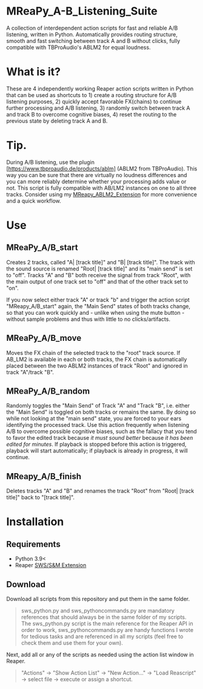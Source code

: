 # MReaPy_A-B_Listening_Suite
A collection of interdependent action scripts for fast and reliable A/B listening, written in Python. Automatically provides routing structure, smooth and fast switching between track A and B without clicks, fully compatible with TBProAudio's ABLM2 for equal loudness.


# What is it?
These are 4 independently working Reaper action scripts written in Python that can be used as shortcuts to 1) create a routing structure for A/B listening purposes, 2) quickly accept favorable FX(chains) to continue further processing and A/B listening, 3) randomly switch between track A and track B to overcome cognitive biases, 4) reset the routing to the previous state by deleting track A and B.


# Tip.
During A/B listening, use the plugin [https://www.tbproaudio.de/products/ablm] (ABLM2 from TBProAudio). This way you can be sure that there are virtually no loudness differences and you can more reliably determine whether your processing adds value or not. This script is fully compatible with AB/LM2 instances on one to all three tracks. Consider using my [MReapy_ABLM2_Extension](https://github.com/MarlonKr/MReaPy_ABLM2_Extension) for more convenience and a quick workflow.


# Use
## MReaPy_A/B_start
Creates 2 tracks, called "A| [track title]" and "B| [track title]". The track with the sound source is renamed "Root| [track title]" and its "main send" is set to "off". Tracks "A" and "B" both receive the signal from track "Root", with the main output of one track set to "off" and that of the other track set to "on". 

If you now select either track "A" or track "b" and trigger the action script "MReapy_A/B_start" again, the "Main Send" states of both tracks change, so that you can work quickly and - unlike when using the mute button - without sample problems and thus with little to no clicks/artifacts. 

## MReaPy_A/B_move
Moves the FX chain of the selected track to the "root" track source. If AB_LM2 is available in each or both tracks, the FX chain is automatically placed between the two ABLM2 instances of track "Root" and ignored in track "A"/track "B".

## MReaPy_A/B_random
Randomly toggles the "Main Send" of Track "A" and "Track "B", i.e. either the "Main Send" is toggled on both tracks or remains the same. By doing so while not looking at the "main send" state, you are forced to your ears identifying the processed track. Use this action frequently when listening A/B to overcome possible cognitive biases, such as the fallacy that you tend to favor the edited track because _it must sound better_ because _it has been edited for minutes_. If playback is stopped before this action is triggered, playback will start automatically; if playback is already in progress, it will continue.

## MReapy_A/B_finish
Deletes tracks "A" and "B" and renames the track "Root" from "Root| [track title]" back to "[track title]".


# Installation 
## Requirements
- Python 3.9<
- Reaper [SWS/S&M Extension](https://www.sws-extension.org/) 

## Download 
Download all scripts from this repository and put them in the same folder. 

>sws_python.py and sws_pythoncommands.py are mandatory references that should always be in the same folder of my scripts. The sws_python.py script is the main reference for the Reaper API in order to work, sws_pythoncommands.py are handy functions I wrote for tedious tasks and are referenced in all my scripts (feel free to check them and use them for your own).

Next, add all or any of the scripts as needed using the action list window in Reaper.

>"Actions" → "Show Action List" → "New Action..." → "Load Reascript" → select file → execute or assign a shortcut.




